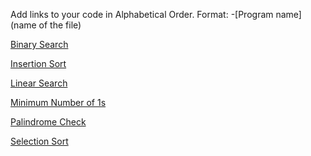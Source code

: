 Add links to your code in Alphabetical Order.
Format: -[Program name](name of the file)

[Binary Search](binary_search.js)

[Insertion Sort](insertion_sort.js)

[Linear Search](linear_search.js)

[Minimum Number of 1s](./min_number_of_1.js)

[Palindrome Check](Check_Palindrome.js)

[Selection Sort](selection_sort.js)
